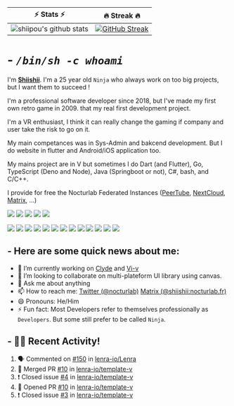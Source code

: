 
| ⚡ Stats ⚡ | 🔥 Streak 🔥 |
| :-: | :-: |
| ![shiipou's github stats](https://github-readme-stats.vercel.app/api?username=shiipou&show_icons=true&count_private=true&hide_border=true&title_color=70a5fd&icon_color=bf91f3&text_color=38bdae&bg_color=0d1117) | [![GitHub Streak](http://github-readme-streak-stats.herokuapp.com?user=shiipou&theme=tokyonight_duo&hide_border=true&background=0D1117)](https://git.io/streak-stats) |

# - *`/bin/sh -c whoami`*

I'm **[Shiishii](https://github.com/shiipou/shiipou)**. I'm a 25 year old `Ninja` who always work on too big projects, but I want them to succeed !

I'm a professional software developer since 2018, but I've made my first own retro game in 2009. that my real first development project.

I'm a VR enthusiast, I think it can really change the gaming if company and user take the risk to go on it. 

My main competances was in Sys-Admin and bakcend development. But I do website in flutter and Android/iOS application too.

My mains project are in V but sometimes I do Dart (and Flutter), Go, TypeScript (Deno and Node), Java (Springboot or not), C#, bash, and C/C++.

I provide for free the Nocturlab Federated Instances ([PeerTube](https://tube.nocturlab.fr), [NextCloud](https://cloud.nocturlab.fr), [Matrix](https://talk.nocturlab.fr), ...)

[![](https://img.shields.io/badge/Fedora-Framework%20Laptop-2376bc?style=flat-square&logo=fedora)](https://getfedora.org/)
[![](https://img.shields.io/badge/Debian-IBM%20server-D50032?style=flat-square&logo=debian&logoColor=CE0056)](https://www.debian.org/)
[![](https://img.shields.io/badge/Ubuntu%20Touch-Astro%20Slide%205G-DD4814?style=flat-square&logo=Phone)](https://ubuntu-touch.io/fr/)
[![](https://img.shields.io/badge/Ubuntu%20Touch-JingPad%20A1-DD4814?style=flat-square&logo=Phone)](https://ubuntu-touch.io/fr/)
[![](https://img.shields.io/badge/IDE-Visual%20Studio%20Code-blue?style=flat-square&logo=visual-studio-code)](https://code.visualstudio.com/)

[![](https://img.shields.io/badge/-Rust-b7410e?style=flat-square&logo=Python&logoColor=fff)](https://www.rust-lang.org/)
[![](https://img.shields.io/badge/-Elixir-617ba7?style=flat-square&logo=Python&logoColor=fff)](https://elixir-lang.org/)
[![](https://img.shields.io/badge/-Python-3776ab?style=flat-square&logo=Python&logoColor=fff)](https://www.python.org/)
[![](https://img.shields.io/badge/-Node.js-43853d?style=flat-square&logo=node.js&logoColor=fff)](https://nodejs.org/)
[![](https://img.shields.io/badge/-Flutter-39accb?style=flat-square&logo=nginx&logoColor=fff)](https://flutter.dev)
[![](https://img.shields.io/badge/-HTML5-e34f26?style=flat-square&logo=HTML5&logoColor=fff)](https://html.spec.whatwg.org)
[![](https://img.shields.io/badge/-CSS3-1572B6?style=flat-square&logo=css3&logoColor=white)](https://www.w3.org/Style/CSS/)
[![](https://img.shields.io/badge/-JavaScript-e5cd0c?style=flat-square&logo=JavaScript&logoColor=000)](https://www.ecma-international.org)
[![](https://img.shields.io/badge/-Git-f05032?style=flat-square&logo=git&logoColor=white)](https://git-scm.com/)
[![](https://img.shields.io/badge/-Traefik-39accb?style=flat-square&logo=nginx&logoColor=fff)](https://traefik.io)
[![](https://img.shields.io/badge/-Nginx-269539?style=flat-square&logo=nginx&logoColor=fff)](https://nginx.org/)
[![](https://img.shields.io/badge/-Docker-2496ED?style=flat-square&logo=docker&logoColor=fff)](https://www.docker.com/)
[![](https://img.shields.io/badge/-Kubernetes-2496ED?style=flat-square&logo=docker&logoColor=fff)](https://kubernetes.io/)

## - Here are some quick news about me:

- 🔭 I’m currently working on [Clyde](https://github.com/shiipou/clyde) and [Vi-v](https://github.com/nocturlab/vi-v) <!--- 🌱 I’m currently learning [Rust](https://www.rust-lang.org/) -->
- 👯 I’m looking to collaborate on multi-plateform UI library using canvas.
- 💬 Ask me about anything
- 📫 How to reach me: [Twitter (@nocturlab)](https://twitter.com/nocturlab) [Matrix (@shiishii:nocturlab.fr)](https://matrix.to/#/@shiishii:nocturlab.fr)
- 😄 Pronouns: He/Him
- ⚡ Fun fact: Most Developers refer to themselves professionally as `Developers`. But some still prefer to be called `Ninja`.

## - 🚀🔥 Recent Activity!
<!--START_SECTION:activity-->
1. 🗣 Commented on [#150](https://github.com//lenra-io/Lenra/issues/150) in [lenra-io/Lenra](https://github.com//lenra-io/Lenra)
2. 🎉 Merged PR [#10](https://github.com//lenra-io/template-v/pull/10) in [lenra-io/template-v](https://github.com//lenra-io/template-v)
3. ❗️ Closed issue [#4](https://github.com//lenra-io/template-v/issues/4) in [lenra-io/template-v](https://github.com//lenra-io/template-v)
4. 💪 Opened PR [#10](https://github.com//lenra-io/template-v/pull/10) in [lenra-io/template-v](https://github.com//lenra-io/template-v)
5. ❗️ Closed issue [#3](https://github.com//lenra-io/template-v/issues/3) in [lenra-io/template-v](https://github.com//lenra-io/template-v)
<!--END_SECTION:activity-->
